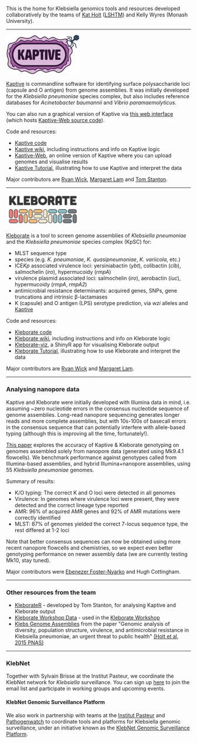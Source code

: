 This is the home for Klebsiella genomics tools and resources developed collaboratively by the teams of [Kat Holt](https://holtlab.net) ([LSHTM](https://www.lshtm.ac.uk)) and Kelly Wyres (Monash University).

------

<img src="https://github.com/klebgenomics/.github/blob/main/profile/kaptive_logo.png" alt="Kaptive" width="200">

  
[Kaptive](https://github.com/klebgenomics/Kaptive) is commandline software for identifying surface polysaccharide loci (capsule and O antigen) from genome assemblies. It was initially developed for the _Klebsiella pneumoniae_ species complex, but also includes reference databases for _Acinetobacter baumannii_ and _Vibrio paramaemolyticus_. 
  
You can also run a graphical version of Kaptive via [this web interface](http://kaptive-web.erc.monash.edu/) (which hosts [Kaptive-Web source code](https://github.com/kelwyres/Kaptive-Web)).

Code and resources:
* [Kaptive code](https://github.com/klebgenomics/Kaptive) 
* [Kaptive wiki](https://github.com/klebgenomics/Kaptive/wiki), including instructions and info on Kaptive logic
* [Kaptive-Web](https://github.com/kelwyres/Kaptive-Web), an online version of Kaptive where you can upload genomes and visualise results
* [Kaptive Tutorial](https://bit.ly/kaptive-workshop), illustrating how to use Kaptive and interpret the data

Major contributors are [Ryan Wick](https://github.com/rrwick), [Margaret Lam](https://scholar.google.com.au/citations?user=mjNrNqMAAAAJ&hl=en) and [Tom Stanton](https://github.com/orgs/klebnet/people/tomdstanton).
    
------
    
<img src="https://github.com/klebgenomics/.github/blob/main/profile/kleborate-logo.png" alt="Kleborate" width="200">
    
[Kleborate](https://github.com/klebgenomics/kleborate) is a tool to screen genome assemblies of _Klebsiella pneumoniae_ and the _Klebsiella pneumoniae_ species complex (KpSC) for:
 * MLST sequence type
 * species (e.g. _K. pneumoniae_, _K. quasipneumoniae_, _K. variicola_, etc.)
 * ICE<i>Kp</i> associated virulence loci: yersiniabactin (_ybt_), colibactin (_clb_), salmochelin (_iro_), hypermucoidy (_rmpA_)
 * virulence plasmid associated loci: salmochelin (_iro_), aerobactin (_iuc_), hypermucoidy (_rmpA_, _rmpA2_)
 * antimicrobial resistance determinants: acquired genes, SNPs, gene truncations and intrinsic β-lactamases
 * K (capsule) and O antigen (LPS) serotype prediction, via _wzi_ alleles and [Kaptive](https://github.com/katholt/Kaptive)

Code and resources:
* [Kleborate code](https://github.com/klebgenomics/kleborate) 
* [Kleborate wiki](https://github.com/klebgenomics/Kleborate/wiki), including instructions and info on Kleborate logic
* [Kleborate-viz](https://kleborate.erc.monash.edu/), a ShinyR app for visualising Kleborate output
* [Kleborate Tutorial](https://bit.ly/kleborate-workshop), illustrating how to use Kleborate and interpret the data

Major contributors are [Ryan Wick](https://github.com/rrwick) and [Margaret Lam](https://scholar.google.com.au/citations?user=mjNrNqMAAAAJ&hl=en).
    
------

### Analysing nanopore data

Kaptive and Kleborate were initially developed with Illumina data in mind, i.e. assuming ~zero nucleotide errors in the consensus nucleotide sequence of genome assemblies. Long-read nanopore sequencing generates longer reads and more complete assemblies, but with 10s-100s of basecall errors in the consensus sequence that can potentially interfere with allele-based typing (although this is improving all the time, fortunately!).

[This paper](https://www.microbiologyresearch.org/content/journal/mgen/10.1099/mgen.0.000936) explores the accuracy of Kaptive & Kleborate genotyping on genomes assembled solely from nanopore data (generated using Mk9.4.1 flowcells). We benchmark performance against genotypes called from Illumina-based assemblies, and hybrid Illumina+nanopore assemblies, using 55 _Klebsiella pneumoniae_ genomes. 

Summary of results:
* K/O typing: The correct K and O loci were detected in all genomes
* Virulence: In genomes where virulence loci were present, they were detected and the correct lineage type reported
* AMR: 96% of acquired AMR genes and 92% of AMR mutations were correctly identified
* MLST: 87% of genomes yielded the correct 7-locus sequence type, the rest differed at 1-2 loci

Note that better consensus sequences can now be obtained using more recent nanopore flowcells and chemistries, so we expect even better genotyping performance on newer assembly data (we are currently testing Mk10, stay tuned).

Major contributors were [Ebenezer Foster-Nyarko](https://www.lshtm.ac.uk/aboutus/people/foster-nyarko.ebenezer) and Hugh Cottingham.

------    

### Other resources from the team
  * [KleborateR](https://github.com/klebnet/KleborateR) - developed by Tom Stanton, for analysing Kaptive and Kleborate output
  * [Kleborate Workshop Data](https://github.com/klebgenomics/kleborate_workshop_data) - used in the [Kleborate Workshop](https://bit.ly/kleborate-workshop)
  * [Klebs Genome Assemblies](https://github.com/klebgenomics/KlebsGenomes3) from the paper "Genomic analysis of diversity, population structure, virulence, and antimicrobial resistance in Klebsiella pneumoniae, an urgent threat to public health" [(Holt et al, 2015 PNAS)](https://doi.org/10.1073/pnas.1501049112)
  
------
  
### KlebNet 

Together with Sylvain Brisse at the Institut Pasteur, we coordinate the KlebNet network for _Klebsiella_ surveillance. You can sign up [here](https://groups.google.com/g/klebnet/members?pli=1) to join the email list and participate in working groups and upcoming events.

#### KlebNet Genomic Surveillance Platform

We also work in partnership with teams at the [Institut Pasteur](https://bigsdb.pasteur.fr/) and [Pathogenwatch](https://pathogen.watch/) to coordinate tools and platforms for Klebsiella genomic surveillance, under an initiative known as the [KlebNet Genomic Surveillance Platform](https://klebnet.org/).
